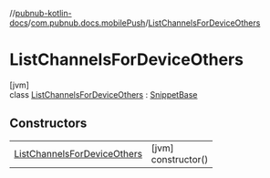 //[pubnub-kotlin-docs](../../../index.md)/[com.pubnub.docs.mobilePush](../index.md)/[ListChannelsForDeviceOthers](index.md)

# ListChannelsForDeviceOthers

[jvm]\
class [ListChannelsForDeviceOthers](index.md) : [SnippetBase](../../com.pubnub.docs/-snippet-base/index.md)

## Constructors

| | |
|---|---|
| [ListChannelsForDeviceOthers](-list-channels-for-device-others.md) | [jvm]<br>constructor() |

